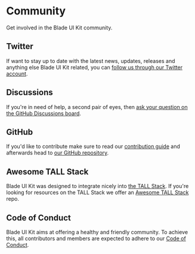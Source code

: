 # Community

Get involved in the Blade UI Kit community.

## Twitter

If want to stay up to date with the latest news, updates, releases and anything else Blade UI Kit related, you can [follow us through our Twitter account](https://twitter.com/bladeuikit).

## Discussions

If you're in need of help, a second pair of eyes, then [ask your question on the GitHub Discussions board](https://github.com/blade-ui-kit/blade-ui-kit/discussions).

## GitHub

If you'd like to contribute make sure to read our [contribution guide](/docs/{{version}}/contribution-guide) and afterwards head to [our GitHub repository](https://github.com/blade-ui-kit/blade-ui-kit).

## Awesome TALL Stack

Blade UI Kit was designed to integrate nicely into [the TALL Stack](https://tallstack.dev). If you're looking for resources on the TALL Stack we offer an [Awesome TALL Stack](https://github.com/blade-ui-kit/awesome-tall-stack) repo.

## Code of Conduct

Blade UI Kit aims at offering a healthy and friendly community. To achieve this, all contributors and members are expected to adhere to our [Code of Conduct](https://github.com/blade-ui-kit/.github/blob/main/CODE_OF_CONDUCT.md).
